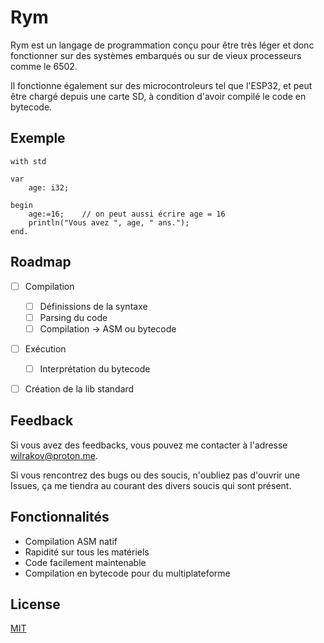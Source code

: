 
# Rym

Rym est un langage de programmation conçu pour être très léger et donc fonctionner sur des systèmes embarqués ou sur de vieux processeurs comme le 6502.

Il fonctionne également sur des microcontroleurs tel que l'ESP32, et peut être chargé depuis une carte SD, à condition d'avoir compilé le code en bytecode.


## Exemple

```
with std

var
    age: i32;

begin
    age:=16;    // on peut aussi écrire age = 16
    println("Vous avez ", age, " ans.");
end.
```


## Roadmap

- [ ] Compilation
    - [ ] Définissions de la syntaxe
    - [ ] Parsing du code
    - [ ] Compilation -> ASM ou bytecode
- [ ] Exécution
    - [ ] Interprétation du bytecode
- [ ] Création de la lib standard


## Feedback

Si vous avez des feedbacks, vous pouvez me contacter à l'adresse wilrakov@proton.me.

Si vous rencontrez des bugs ou des soucis, n'oubliez pas d'ouvrir une Issues, ça me tiendra au courant des divers soucis qui sont présent.


## Fonctionnalités

- Compilation ASM natif
- Rapidité sur tous les matériels
- Code facilement maintenable
- Compilation en bytecode pour du multiplateforme


## License

[MIT](https://choosealicense.com/licenses/mit/)

